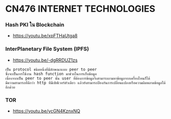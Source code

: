 # CN476 INTERNET TECHNOLOGIES

### Hash PKI ใน Blockchain
- https://youtu.be/xpFTHaUtga8

### InterPlanetary File System (IPFS)
- https://youtu.be/-dgRRDUZ1zs
```
เป็น protocol ชนิดหนึ่งที่มีลักษณะแบบ peer to peer 
ซึ่งจะเป็นการใช้งาน hash function มาช่วยในการเก็บข้อมูล
เนื่องจากเป็น peer to peer นั้น user ที่ต้องการข้อมูลจึงสามารถถามหาข้อมูลจากเครื่องไหนก็ได้
มีความสามารถที่ดีกว่า http ทีมีเซิฟเวอร์ตัวเดียว แล้วยังสามารถป้องกันการเปลี่ยนแปลงหรือความผิดพลาดข้อมูลได้อีกด้วย
```

### TOR
- https://youtu.be/ycGN4KznxNQ
